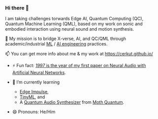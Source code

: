 ### Hi there 👋

I am taking challenges torwards Edge AI, Quantum Computing (QC), Quantum Machine Learning (QML), based on my work on sonic and embodied interaction using neural sound and motion synthesis. 

🔭 My mission is to bridge X-verse, AI, and QC/QML through academic/industrial [ML](https://github.com/chiphuyen/dmls-book) / [AI engineering](https://github.com/chiphuyen/aie-book) practices.

📫 You can get more info about me & my work at https://cerkut.github.io/

- ⚡ Fun fact: [*1997* is the year of my first paper on Neural Audio with Artificial Neural Networks](https://www.researchgate.net/publication/2543549_Calibration_Of_Physical_Models_Using_Artificial_Neural_Networks_With_Application_To_Plucked_String_Instruments/citations).

- 🌱 I’m currently learning
  -  [Edge Impulse](https://studio.edgeimpulse.com/),
  -  [TinyML](https://tinyml.seas.harvard.edu/), and
  -  A [Quantum Audio Synthesizer](https://q1synth.mothquantum.com) from [Moth Quantum](https://mothquantum.com/).
- 😄 Pronouns: He/Him
<!--
**cerkut/cerkut** is a ✨ _special_ ✨ repository because its `README.md` (this file) appears on your GitHub profile.

Here are some ideas to get you started:

- 🔭 I’m currently working on ...
- 🌱 I’m currently learning ...
- 👯 I’m looking to collaborate on ...
- 🤔 I’m looking for help with ...
- 💬 Ask me about ...
- 📫 How to reach me: ...
- 😄 Pronouns: ...
- ⚡ Fun fact: ...
-->
